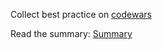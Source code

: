 Collect best practice on [codewars](http://www.codewars.com/)

Read the summary: [Summary](summary.md)